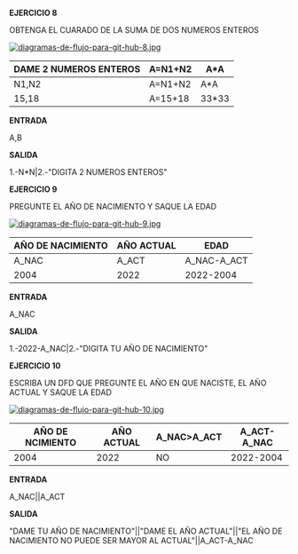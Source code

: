 **EJERCICIO 8**

OBTENGA EL CUARADO DE LA SUMA DE DOS NUMEROS ENTEROS

[![diagramas-de-flujo-para-git-hub-8.jpg](https://i.postimg.cc/9Fs8yDWc/diagramas-de-flujo-para-git-hub-8.jpg)](https://postimg.cc/qzXxTMhF)

|DAME 2 NUMEROS ENTEROS|A=N1+N2|A*A|
|-|-|-|
|N1,N2|A=N1+N2|A*A|
|15,18|A=15+18|33*33|

**ENTRADA**

A,B

**SALIDA**

1.-N*N|2.-"DIGITA 2 NUMEROS ENTEROS"

**EJERCICIO 9**

PREGUNTE EL AÑO DE NACIMIENTO Y SAQUE LA EDAD

[![diagramas-de-flujo-para-git-hub-9.jpg](https://i.postimg.cc/GpDRcVbd/diagramas-de-flujo-para-git-hub-9.jpg)](https://postimg.cc/MczN5scF)

|AÑO DE NACIMIENTO|AÑO ACTUAL|EDAD|
|-|-|-|
|A_NAC|A_ACT|A_NAC-A_ACT|
|2004|2022|2022-2004|

**ENTRADA**

A_NAC

**SALIDA**

1.-2022-A_NAC|2.-"DIGITA TU AÑO DE NACIMIENTO"

**EJERCICIO 10**

ESCRIBA UN DFD QUE PREGUNTE EL AÑO EN QUE NACISTE, EL AÑO ACTUAL Y SAQUE LA EDAD

[![diagramas-de-flujo-para-git-hub-10.jpg](https://i.postimg.cc/cLN2RCWy/diagramas-de-flujo-para-git-hub-10.jpg)](https://postimg.cc/tY2ByX72)

|AÑO DE NCIMIENTO|AÑO ACTUAL|A_NAC>A_ACT|A_ACT-A_NAC|
|-|-|-|-|
|2004|2022|NO|2022-2004

**ENTRADA**

A_NAC||A_ACT

**SALIDA**

"DAME TU AÑO DE NACIMIENTO"||"DAME EL AÑO ACTUAL"||"EL AÑO DE NACIMIENTO NO PUEDE SER MAYOR AL ACTUAL"||A_ACT-A_NAC
